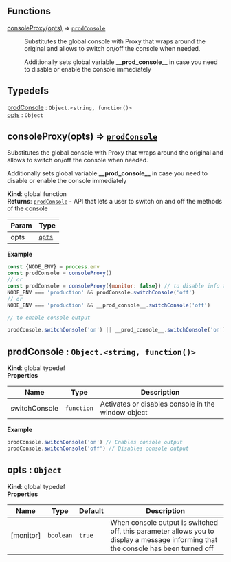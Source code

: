 ## Functions

<dl>
<dt><a href="#consoleProxy">consoleProxy(opts)</a> ⇒ <code><a href="#prodConsole">prodConsole</a></code></dt>
<dd><p>Substitutes the global console with Proxy that wraps around the original
and allows to switch on/off the console when needed.</p>
<p>Additionally sets global variable <strong>__prod_console__</strong> in case
you need to disable or enable the console immediately</p>
</dd>
</dl>

## Typedefs

<dl>
<dt><a href="#prodConsole">prodConsole</a> : <code>Object.&lt;string, function()&gt;</code></dt>
<dd></dd>
<dt><a href="#opts">opts</a> : <code>Object</code></dt>
<dd></dd>
</dl>

<a name="consoleProxy"></a>

## consoleProxy(opts) ⇒ [<code>prodConsole</code>](#prodConsole)
Substitutes the global console with Proxy that wraps around the original
and allows to switch on/off the console when needed.

Additionally sets global variable **\_\_prod_console\_\_** in case
you need to disable or enable the console immediately

**Kind**: global function  
**Returns**: [<code>prodConsole</code>](#prodConsole) - API that lets a user to switch on and off the methods of the console  

| Param | Type |
| --- | --- |
| opts | [<code>opts</code>](#opts) | 

**Example**  
```js
const {NODE_ENV} = process.env
const prodConsole = consoleProxy()
// or
const prodConsole = consoleProxy({monitor: false}) // to disable info that the console has been turned off
NODE_ENV === 'production' && prodConsole.switchConsole('off')
// or
NODE_ENV === 'production' && __prod_console__.switchConsole('off')

// to enable console output

prodConsole.switchConsole('on') || __prod_console__.switchConsole('on')
```
<a name="prodConsole"></a>

## prodConsole : <code>Object.&lt;string, function()&gt;</code>
**Kind**: global typedef  
**Properties**

| Name | Type | Description |
| --- | --- | --- |
| switchConsole | <code>function</code> | Activates or disables console in the window object |

**Example**  
```js
prodConsole.switchConsole('on') // Enables console output
prodConsole.switchConsole('off') // Disables console output
```
<a name="opts"></a>

## opts : <code>Object</code>
**Kind**: global typedef  
**Properties**

| Name | Type | Default | Description |
| --- | --- | --- | --- |
| [monitor] | <code>boolean</code> | <code>true</code> | When console output is switched off, this parameter allows you to display a message informing that the console has been turned off |

